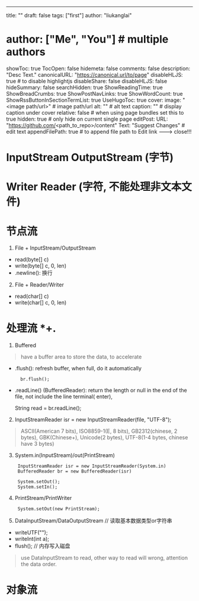 ---
title: ""
draft: false
tags: ["first"]
author: "liukanglai"
# author: ["Me", "You"] # multiple authors
showToc: true
TocOpen: false
hidemeta: false
comments: false
description: "Desc Text."
canonicalURL: "https://canonical.url/to/page"
disableHLJS: true # to disable highlightjs
disableShare: false
disableHLJS: false
hideSummary: false
searchHidden: true
ShowReadingTime: true
ShowBreadCrumbs: true
ShowPostNavLinks: true
ShowWordCount: true
ShowRssButtonInSectionTermList: true
UseHugoToc: true
cover:
    image: "<image path/url>" # image path/url
    alt: "<alt text>" # alt text
    caption: "<text>" # display caption under cover
    relative: false # when using page bundles set this to true
    hidden: true # only hide on current single page
editPost:
    URL: "https://github.com/<path_to_repo>/content"
    Text: "Suggest Changes" # edit text
    appendFilePath: true # to append file path to Edit link
---> close!!!


# InputStream  OutputStream (字节)

# Writer Reader (字符, 不能处理非文本文件)

# 节点流

1. File + InputStream/OutputStream

- read(byte[] c)
- write(byte[] c, 0, len)
- .newline(): 换行


2. File + Reader/Writer

- read(char[] c)
- write(char[] c, 0, len)

# 处理流 *+.


1. Buffered

> have a buffer area to store the data, to accelerate
- .flush(): refresh buffer, when full, do it automatically
    
        br.flush();
- .readLine() (BufferedReader): return the length or null in the end of the file, not include the line terminal(    enter),

    String read = br.readLine();

2. InputStreamReader isr = new InputStreamReader(file, "UTF-8");

> ASCII(American 7 bits), ISO8859-1(E, 8 bits), GB2312(chinese, 2 bytes), GBK(Chinese+), Unicode(2 bytes), UTF-8(1-4 bytes, chinese have 3 bytes)

3. System.in(InputStream)/out(PrintStream)
        
        InputStreamReader isr = new InputStreamReader(System.in)
        BufferedReader br = new BufferedReader(isr)
        
        System.setOut();
        System.setIn();

4. PrintStream/PrintWriter

        System.setOut(new PrintStream);

5. DataInputStream/DataOutputStream // 读取基本数据类型or字符串

- writeUTF("");
- writeInt(int a);
- flush(); // 内存写入磁盘

> use DataInputStream to read, other way to read will wrong, attention the data order.


# 对象流
